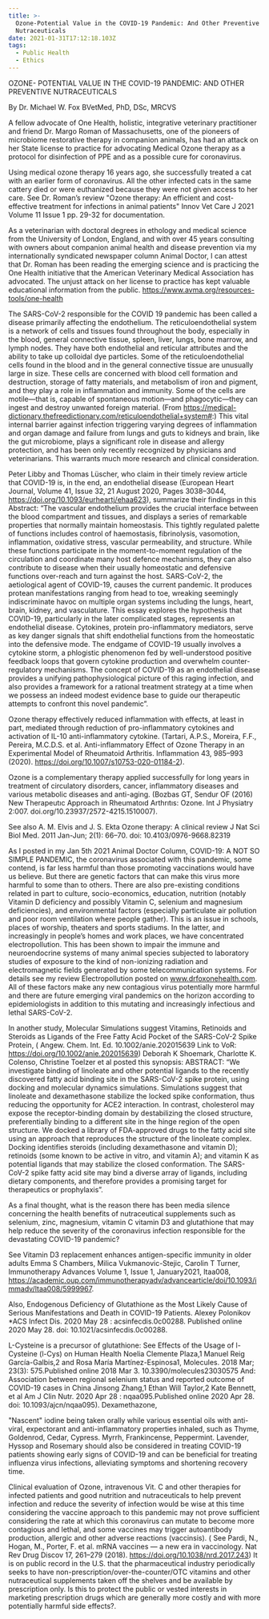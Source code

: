```yaml
---
title: >-
  Ozone-Potential Value in the COVID-19 Pandemic: And Other Preventive
  Nutraceuticals
date: 2021-01-31T17:12:18.103Z
tags:
  - Public Health
  - Ethics
---
```

OZONE- POTENTIAL VALUE IN THE COVID-19 PANDEMIC: AND OTHER PREVENTIVE NUTRACEUTICALS 

By Dr. Michael W. Fox BVetMed, PhD, DSc, MRCVS

A fellow advocate of One Health, holistic, integrative veterinary practitioner and friend Dr. Margo Roman of Massachusetts, one of the pioneers of microbiome restorative therapy in companion animals, has had an attack on her State license to practice for advocating Medical Ozone therapy as a protocol for disinfection of PPE and as a possible cure for coronavirus.


 Using medical ozone therapy 16 years ago, she successfully treated a cat with an earlier form of coronavirus. All the other infected cats in the same cattery died or were euthanized because they were not given access to her care. See Dr. Roman’s review "Ozone therapy: An efficient and cost-effective treatment for infections in animal patients"  Innov Vet Care J  2021 Volume 11 Issue 1 pp. 29-32 for documentation. 

As a veterinarian with doctoral degrees in ethology and medical science from the University of
London, England, and with over 45 years consulting with owners about companion animal health
and disease prevention via my internationally syndicated newspaper column Animal Doctor, I can attest that Dr. Roman has been reading the emerging science and is practicing the One Health initiative that the American Veterinary Medical Association has advocated. The unjust attack on her license to practice has kept valuable educational information from the public.
https://www.avma.org/resources-tools/one-health

The SARS-CoV-2 responsible for the COVID 19 pandemic has been called a disease primarily
affecting the endothelium. The reticuloendothelial system is a network of cells and tissues found
throughout the body, especially in the blood, general connective tissue, spleen, liver, lungs, bone
marrow, and lymph nodes. They have both endothelial and reticular attributes and the ability to
take up colloidal dye particles. Some of the reticuloendothelial cells found in the blood and in the
general connective tissue are unusually large in size. These cells are concerned with blood cell
formation and destruction, storage of fatty materials, and metabolism of iron and pigment,
and they play a role in inflammation and immunity. Some of the cells are motile—that is,
capable of spontaneous motion—and phagocytic—they can ingest and destroy unwanted foreign
material. (From https://medical-dictionary.thefreedictionary.com/reticuloendothelial+system#:)
This vital internal barrier against infection triggering varying degrees of inflammation and organ
damage and failure from lungs and guts to kidneys and brain, like the gut microbiome, plays a significant role in disease and allergy protection, and has been only recently
recognized by physicians and veterinarians. This warrants much more research and clinical consideration.

Peter Libby and Thomas Lüscher, who claim in their timely review article that COVID-19 is, in the end, an endothelial disease (European Heart Journal, Volume 41, Issue 32, 21 August 2020,
Pages 3038–3044, https://doi.org/10.1093/eurheartj/ehaa623), summarize their findings in this Abstract:
“The vascular endothelium provides the crucial interface between the blood compartment and
tissues, and displays a series of remarkable properties that normally maintain homeostasis. This
tightly regulated palette of functions includes control of haemostasis, fibrinolysis, vasomotion,
inflammation, oxidative stress, vascular permeability, and structure. While these functions
participate in the moment-to-moment regulation of the circulation and coordinate many host
defence mechanisms, they can also contribute to disease when their usually homeostatic and
defensive functions over-reach and turn against the host. SARS-CoV-2, the aetiological agent of
COVID-19, causes the current pandemic. It produces protean manifestations ranging from head
to toe, wreaking seemingly indiscriminate havoc on multiple organ systems including the lungs,
heart, brain, kidney, and vasculature. This essay explores the hypothesis that COVID-19,
particularly in the later complicated stages, represents an endothelial disease. Cytokines, protein
pro-inflammatory mediators, serve as key danger signals that shift endothelial functions from the
homeostatic into the defensive mode. The endgame of COVID-19 usually involves a cytokine
storm, a phlogistic phenomenon fed by well-understood positive feedback loops that govern
cytokine production and overwhelm counter-regulatory mechanisms. The concept of COVID-19
as an endothelial disease provides a unifying pathophysiological picture of this raging infection,
and also provides a framework for a rational treatment strategy at a time when we possess an
indeed modest evidence base to guide our therapeutic attempts to confront this novel pandemic”.



Ozone therapy effectively reduced inflammation with effects, at least in part, mediated through
reduction of pro-inflammatory cytokines and activation of IL-10 anti-inflammatory cytokine.
(Tartari, A.P.S., Moreira, F.F., Pereira, M.C.D.S. et al. Anti-inflammatory Effect of Ozone
Therapy in an Experimental Model of Rheumatoid Arthritis. Inflammation 43, 985–993 (2020).
https://doi.org/10.1007/s10753-020-01184-2).

 Ozone is a complementary therapy applied successfully for long years in treatment of circulatory disorders, cancer, inflammatory diseases and various metabolic diseases and anti-aging. (Bozbas GT, Sendur OF (2016) New Therapeutıc Approach in Rheumatoıd Arthrıtıs: Ozone. Int J Physiatry 2:007. doi.org/10.23937/2572-4215.1510007).

 See also A. M. Elvis and J. S. Ekta Ozone therapy: A clinical review J Nat Sci Biol Med.
2011 Jan-Jun; 2(1): 66–70. doi: 10.4103/0976-9668.82319



As I posted in my Jan 5th 2021 Animal Doctor Column, COVID-19: A NOT SO SIMPLE PANDEMIC,  the coronavirus associated with this pandemic, some contend, is far less harmful than those
promoting vaccinations would have us believe. But there are genetic factors that can make
this virus more harmful to some than to others. There are also pre-existing conditions related in part to culture, socio-economics, education, nutrition (notably Vitamin D deficiency and possibly
Vitamin C, selenium and magnesium deficiencies), and environmental factors (especially particulate air pollution and poor room ventilation where people gather). This is an issue in schools, places of worship, theaters and sports stadiums. In the latter, and increasingly in people’s homes and work places, we have concentrated electropollution. This has been shown to
impair the immune and neuroendocrine systems of many animal species subjected to laboratory studies of exposure to the kind of non-ionizing radiation and electromagnetic fields generated by some telecommunication systems. For details see my review Electropollution posted on www.drfoxonehealth.com. All of these factors make any new contagious virus potentially more harmful and there are future emerging viral pandemics on the horizon according to
epidemiologists in addition to this mutating and increasingly infectious and lethal SARS-CoV-2.

In another study, Molecular Simulations suggest Vitamins, Retinoids and Steroids as Ligands of the Free Fatty Acid Pocket of the SARS-CoV-2 Spike Protein, ( Angew. Chem. Int. Ed. 10.1002/anie.202015639 Link to VoR: https://doi.org/10.1002/anie.202015639)   Deborah K Shoemark, Charlotte K. Colenso, Christine Toelzer et al posted this synopsis:
ABSTRACT: “We investigate binding of linoleate and other potential ligands to the recently discovered fatty acid binding site in the SARS-CoV-2 spike protein, using docking and molecular dynamics simulations. Simulations suggest that linoleate and dexamethasone stabilize the locked spike conformation, thus reducing the opportunity for ACE2 interaction. In contrast, cholesterol may expose the receptor-binding domain by destabilizing the closed structure, preferentially binding to a different site in the hinge region of the open structure. We docked a library of FDA-approved drugs to the fatty acid site using an approach that reproduces the structure of the linoleate complex. Docking identifies steroids (including dexamethasone and vitamin D); retinoids (some known to be active in vitro, and vitamin A); and vitamin K as potential ligands that may stabilize the closed conformation. The SARS-CoV-2 spike fatty acid site may bind a diverse array of ligands, including dietary components, and therefore provides a promising target for therapeutics or prophylaxis”.

As a final thought, what is the reason there has been media silence concerning the health benefits of nutraceutical supplements such as selenium, zinc, magnesium, vitamin C vitamin D3 and glutathione that may help reduce the severity of the coronavirus infection responsible for the devastating COVID-19 pandemic? 

See Vitamin D3 replacement enhances antigen-specific immunity in older adults  Emma S Chambers, Milica Vukmanovic-Stejic, Carolin T Turner, Immunotherapy Advances  Volume 1, Issue 1, January2021, ltaa008, https://academic.oup.com/immunotherapyadv/advancearticle/doi/10.1093/immadv/ltaa008/5999967.

Also, Endogenous Deficiency of Glutathione as the Most Likely Cause of Serious Manifestations and Death in COVID-19 Patients. Alexey Polonikov *ACS Infect Dis. 2020 May 28 : acsinfecdis.0c00288. Published online 2020 May 28. doi: 10.1021/acsinfecdis.0c00288.

L-Cysteine is a precursor of glutathione: See Effects of the Usage of l-Cysteine (l-Cys) on Human Health Noelia Clemente Plaza,1 Manuel Reig García-Galbis,2 and Rosa María Martínez-Espinosa1, Molecules. 2018 Mar; 23(3): 575.Published online 2018 Mar 3.  10.3390/molecules23030575 
And: Association between regional selenium status and reported outcome of COVID-19 cases in China Jinsong Zhang,1 Ethan Will Taylor,2 Kate Bennett, et al Am J Clin Nutr. 2020 Apr 28 : nqaa095.Published online 2020 Apr 28. doi: 10.1093/ajcn/nqaa095).
Dexamethazone, 



"Nascent" iodine being taken orally while various essential oils with anti-viral, expectorant and anti-inflammatory properties inhaled, such as Thyme, Goldenrod, Cedar, Cypress. Myrrh, Frankincense, Peppermint. Lavender, Hyssop and Rosemary should also be considered in treating COVID-19 patients showing early signs of COVID-19 and can be beneficial for treating influenza virus infections, alleviating symptoms and shortening recovery time. 

Clinical evaluation of Ozone, intravenous Vit. C and other therapies for infected patients and good nutrition and nutraceuticals to help prevent infection and reduce the severity of infection would be wise at this time considering the vaccine approach to this pandemic may not prove sufficient considering the rate at which this coronavirus can mutate to become more contagious and lethal, and some vaccines may trigger autoantibody production, allergic and other adverse reactions (vaccinsis). ( See Pardi, N., Hogan, M., Porter, F. et al. mRNA vaccines — a new era in vaccinology. Nat Rev Drug Discov 17, 261–279 (2018). https://doi.org/10.1038/nrd.2017.243)
It is on public record in the U.S. that the pharmaceutical industry periodically seeks to have non-prescription/over-the-counter/OTC vitamins and other nutraceutical supplements taken off the shelves and be available by prescription only. Is this to protect the public or vested interests in marketing prescription drugs which are generally more costly and with more potentially harmful side effects?.






